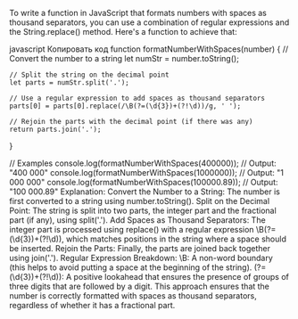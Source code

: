 To write a function in JavaScript that formats numbers with spaces as thousand separators, you can use a combination of regular expressions and the String.replace() method. Here's a function to achieve that:

javascript
Копировать код
function formatNumberWithSpaces(number) {
    // Convert the number to a string
    let numStr = number.toString();

    // Split the string on the decimal point
    let parts = numStr.split('.');

    // Use a regular expression to add spaces as thousand separators
    parts[0] = parts[0].replace(/\B(?=(\d{3})+(?!\d))/g, ' ');

    // Rejoin the parts with the decimal point (if there was any)
    return parts.join('.');
}

// Examples
console.log(formatNumberWithSpaces(400000));     // Output: "400 000"
console.log(formatNumberWithSpaces(1000000));    // Output: "1 000 000"
console.log(formatNumberWithSpaces(100000.89));  // Output: "100 000.89"
Explanation:
Convert the Number to a String: The number is first converted to a string using number.toString().
Split on the Decimal Point: The string is split into two parts, the integer part and the fractional part (if any), using split('.').
Add Spaces as Thousand Separators: The integer part is processed using replace() with a regular expression \B(?=(\d{3})+(?!\d)), which matches positions in the string where a space should be inserted.
Rejoin the Parts: Finally, the parts are joined back together using join('.').
Regular Expression Breakdown:
\B: A non-word boundary (this helps to avoid putting a space at the beginning of the string).
(?=(\d{3})+(?!\d)): A positive lookahead that ensures the presence of groups of three digits that are followed by a digit.
This approach ensures that the number is correctly formatted with spaces as thousand separators, regardless of whether it has a fractional part.
